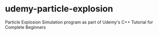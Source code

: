 # udemy-particle-explosion
Particle Explosion Simulation program as part of Udemy's C++ Tutorial for Complete Beginners

